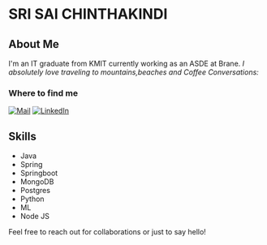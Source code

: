  

# SRI SAI CHINTHAKINDI

## About Me

I'm an IT graduate from KMIT currently working as an ASDE at Brane.
*I absolutely love traveling to mountains,beaches and Coffee Conversations:*


<h3>Where to find me</h3>
<p><a href="mailto:chinthakindisrisai@gmail.com" target="_blank"><img alt="Mail" src="https://img.shields.io/badge/Gmail-D14836?style=for-the-badge&logo=gmail&logoColor=white" /></a> <a href="https://www.linkedin.com/in/srisai-chinthakindi/" target="_blank"><img alt="LinkedIn" src="https://img.shields.io/badge/linkedin-%230077B5.svg?&style=for-the-badge&logo=linkedin&logoColor=white" /></a> 
</p>


## Skills
- Java
- Spring
- Springboot
- MongoDB
- Postgres
- Python
- ML
- Node JS

Feel free to reach out for collaborations or just to say hello!
